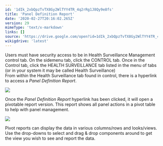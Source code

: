 ```yaml
---
id: '1dIk_2xbQpzTvTX8Gy2WlTYY4TR_4q2rRg1J8Qy9e8fs'
title: 'Panel Definition Report'
date: '2020-02-27T20:16:02.265Z'
version: 29
mimeType: 'text/x-markdown'
links: []
source: 'https://drive.google.com/open?id=1dIk_2xbQpzTvTX8Gy2WlTYY4TR_4q2rRg1J8Qy9e8fs'
wikigdrive: 'latest'
---
```

Users must have security access to be in Health Surveillance Management control tab. On the sidemenu tab, click the CONTROL tab. Once in the Control tab, click the HEALTH SURVEILLANCE tab listed in the menu of tabs (or in your system it may be called Health Surveillance)  
From within the Health Surveillance tab found in control, there is a hyperlink to access a *Panel Definition Report*.

![](../panel-definition-report.assets/e3f89bef2f43ae220d81e6244ed79e53.png)

Once the *Panel Definition Report* hyperlink has been clicked, it will open a pivotable report version. This report shows all panel actions in a pivot table to help with panel management.

![](../panel-definition-report.assets/a4fcc0f569e9ded42dff5f479f56731b.png)

Pivot reports can display the data in various columns/rows and looks/views. Use the drop-downs to select and drag & drop components around to get the view you wish to see and report the data.
